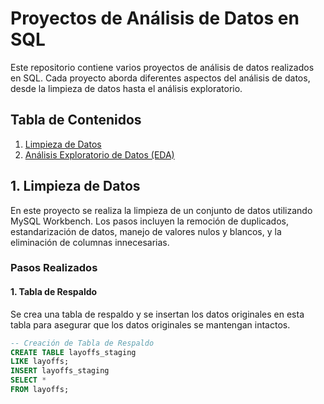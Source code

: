 # Proyectos de Análisis de Datos en SQL

Este repositorio contiene varios proyectos de análisis de datos realizados en SQL. Cada proyecto aborda diferentes aspectos del análisis de datos, desde la limpieza de datos hasta el análisis exploratorio.

## Tabla de Contenidos
1. [Limpieza de Datos](#limpieza-de-datos)
2. [Análisis Exploratorio de Datos (EDA)](#analisis-exploratorio-de-datos-eda)

## 1. Limpieza de Datos

En este proyecto se realiza la limpieza de un conjunto de datos utilizando MySQL Workbench. Los pasos incluyen la remoción de duplicados, estandarización de datos, manejo de valores nulos y blancos, y la eliminación de columnas innecesarias.

### Pasos Realizados

#### 1. Tabla de Respaldo
Se crea una tabla de respaldo y se insertan los datos originales en esta tabla para asegurar que los datos originales se mantengan intactos.

```sql
-- Creación de Tabla de Respaldo
CREATE TABLE layoffs_staging
LIKE layoffs;
INSERT layoffs_staging
SELECT *
FROM layoffs;
